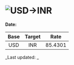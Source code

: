 # ![USD→INR](https://img.shields.io/badge/USD%20to%20INR-82.34-blue)

**Date:** 

| Base | Target | Rate  |
|:----:|:------:|:-----:|
| USD  | INR    | 85.4301 |

_Last updated: _